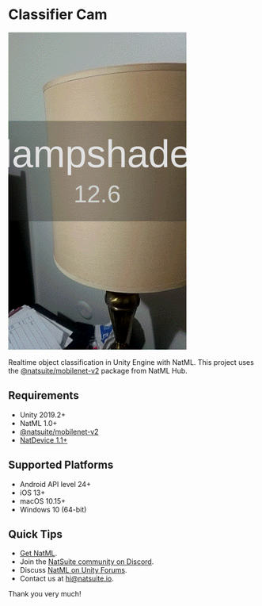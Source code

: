 # Classifier Cam

![classifier](.media/classifier.gif)

Realtime object classification in Unity Engine with NatML. This project uses the [@natsuite/mobilenet-v2](https://hub.natsuite.io/model/natsuite/mobilenet-v2) package from NatML Hub.

## Requirements
- Unity 2019.2+
- NatML 1.0+
- [@natsuite/mobilenet-v2](https://hub.natsuite.io/model/natsuite/mobilenet-v2)
- [NatDevice 1.1+](https://assetstore.unity.com/packages/tools/integration/natdevice-media-device-api-162053)

## Supported Platforms
- Android API level 24+
- iOS 13+
- macOS 10.15+
- Windows 10 (64-bit)

## Quick Tips
- [Get NatML](https://docs.natsuite.io/natml/#get-natml).
- Join the [NatSuite community on Discord](https://discord.gg/y5vwgXkz2f).
- Discuss [NatML on Unity Forums](https://forum.unity.com/threads/open-beta-natml-machine-learning-runtime.1109339/).
- Contact us at [hi@natsuite.io](mailto:hi@natsuite.io).

Thank you very much!